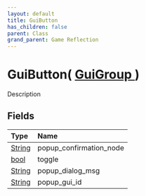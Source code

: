 ```yaml
---
layout: default
title: GuiButton
has_children: false
parent: Class
grand_parent: Game Reflection
---
```

# GuiButton( [ GuiGroup ](/docs/game-reflection/classes/gui_group) )
Description 

## Fields

| Type | Name |
|:-------------|:--------------|
| [String](/docs/game-reflection/components/string) | popup_confirmation_node |
| [bool](/docs/game-reflection/components/bool) | toggle |
| [String](/docs/game-reflection/components/string) | popup_dialog_msg |
| [String](/docs/game-reflection/components/string) | popup_gui_id |


